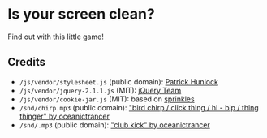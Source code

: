 # Is your screen clean?

Find out with this little game!


## Credits

- `/js/vendor/stylesheet.js` (public domain): [Patrick Hunlock](http://www.hunlock.com/blogs/Totally_Pwn_CSS_with_Javascript)
- `/js/vendor/jquery-2.1.1.js` (MIT): [jQuery Team](http://jquery.com)
- `/js/vendor/cookie-jar.js` (MIT): based on [sprinkles](https://github.com/avand/sprinkles)
- `/snd/chirp.mp3` (public domain): ["bird chirp / click thing / hi - bip / thing thinger" by oceanictrancer](https://www.freesound.org/people/oceanictrancer/sounds/218043/)
- `/snd/.mp3` (public domain): ["club kick" by oceanictrancer](https://www.freesound.org/people/oceanictrancer/sounds/243034/)
